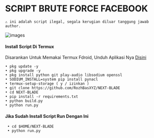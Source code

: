 # SCRIPT BRUTE FORCE FACEBOOK
```
⚠️ ini adalah script ilegal, segala kerugian diluar tanggung jawab author.
```
![images](https://user-images.githubusercontent.com/99103722/194051502-95d438d7-bff5-4b30-8ee6-66da1638acfa.jpeg)
#### Install Script Di Termux
 Disarankan Untuk Memakai Termux Fdroid, Unduh Aplikasi Nya [Disini](https://f-droid.org/repo/com.termux_118.apk)
 ```
 • pkg update -y
 • pkg upgrade -y
 • pkg install python git play-audio libsodium openssl
 • SODIUM_INSTALL=system pip install pynacl
 • termux-setup-storage ( y / izinkan )
 • git clone https://github.com/RozhBasXYZ/NEXT-BLADE
 • cd NEXT-BLADE
 • pip install -r requirements.txt
 • python build.py
 • python run.py
 ```
#### Jika Sudah Install Script Run Dengan Ini
 ```
  • cd $HOME/NEXT-BLADE
  • python run.py
